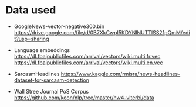 # Data used

- GoogleNews-vector-negative300.bin
https://drive.google.com/file/d/0B7XkCwpI5KDYNlNUTTlSS21pQmM/edit?usp=sharing

- Language embeddings
https://dl.fbaipublicfiles.com/arrival/vectors/wiki.multi.fr.vec
https://dl.fbaipublicfiles.com/arrival/vectors/wiki.multi.en.vec

- SarcasmHeadlines
https://www.kaggle.com/rmisra/news-headlines-dataset-for-sarcasm-detection

- Wall Stree Journal PoS Corpus
https://github.com/keon/nlp/tree/master/hw4-viterbi/data

